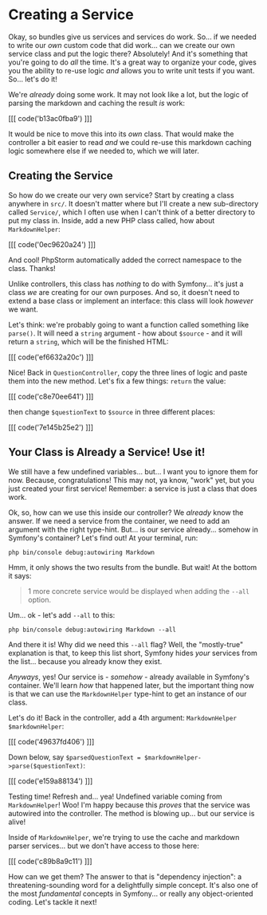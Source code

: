 # Creating a Service

Okay, so bundles give us services and services do work. So... if we needed to
write our *own* custom code that did work... can we create our own service class
and put the logic there? Absolutely! And it's something that you're going to do
*all* the time. It's a great way to organize your code, gives you the ability
to re-use logic *and* allows you to write unit tests if you want. So...
let's do it!

We're *already* doing some work. It may not look like a lot, but the logic of
parsing the markdown and caching the result *is* work:

[[[ code('b13ac0fba9') ]]]

It would be nice to move this into its *own* class. That would make the controller
a bit easier to read *and* we could re-use this markdown caching logic somewhere
else if we needed to, which we will later.

## Creating the Service

So how do we create our very own service? Start by creating a class anywhere in
`src/`. It doesn't matter where but I'll create a new sub-directory called `Service/`,
which I often use when I can't think of a better directory to put my class in. Inside,
add a new PHP class called, how about `MarkdownHelper`:

[[[ code('0ec9620a24') ]]]

And cool! PhpStorm automatically added the correct namespace to the class. Thanks!

Unlike controllers, this class has *nothing* to do with Symfony... it's just a
class *we* are creating for our own purposes. And so, it doesn't need to extend
a base class or implement an interface: this class will look *however* we want.

Let's think: we're probably going to want a function called something like
`parse()`. It will need a `string` argument - how about `$source` - and it
will return a `string`, which will be the finished HTML:

[[[ code('ef6632a20c') ]]]

Nice! Back in `QuestionController`, copy the three lines of logic and paste them
into the new method. Let's fix a few things: `return` the value:

[[[ code('c8e70ee641') ]]]

then change `$questionText` to `$source` in three different places:

[[[ code('7e145b25e2') ]]]

## Your Class is Already a Service! Use it!

We still have a few undefined variables... but... I want you to ignore them for
now. Because, congratulations! This may not, ya know, "work" yet, but you just
created your first service! Remember: a service is just a class that does work.

Ok, so, how can we use this inside our controller? We *already* know the answer.
If we need a service from the container, we need to add an argument with the right
type-hint. But... is our service already... somehow in Symfony's container? Let's
find out! At your terminal, run:

```terminal
php bin/console debug:autowiring Markdown
```

Hmm, it only shows the two results from the bundle. But wait! At the bottom it
says:

> 1 more concrete service would be displayed when adding the `--all` option.

Um... ok - let's add `--all` to this:

```terminal-silent
php bin/console debug:autowiring Markdown --all
```

And there it is! Why did we need this `--all` flag? Well, the "mostly-true"
explanation is that, to keep this list short, Symfony hides *your* services
from the list... because you already know they exist.

*Anyways*, yes! Our service is - *somehow* - already available in Symfony's
container. We'll learn *how* that happened later, but the important thing now
is that we can use the `MarkdownHelper` type-hint to get an instance of our
class.

Let's do it! Back in the controller, add a 4th argument:
`MarkdownHelper $markdownHelper`:

[[[ code('49637fd406') ]]]

Down below, say `$parsedQuestionText = $markdownHelper->parse($questionText)`:

[[[ code('e159a88134') ]]]

Testing time! Refresh and... yea! Undefined variable coming from `MarkdownHelper`!
Woo! I'm happy because this *proves* that the service was autowired into the controller.
The method is blowing up... but our service is alive!

Inside of `MarkdownHelper`, we're trying to use the cache and markdown parser
services... but we don't have access to those here:

[[[ code('c89b8a9c11') ]]]

How can we get them? The answer to that is "dependency injection": a threatening-sounding
word for a delightfully simple concept. It's also one of the most *fundamental*
concepts in Symfony... or really any object-oriented coding. Let's tackle it next!

